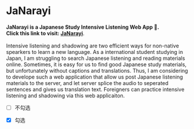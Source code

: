 # JaNarayi
**JaNarayi is a Japanese Study Intensive Listening Web App :blue_book:.** <br>
**Click this link to visit: [JaNarayi](https://janarayi.herokuapp.com/)**.  <br><br>
Intensive listening and shadowing are two efficient ways for non-native spearkers to learn a new language.
As a international student studying in Japan, I am struggling to search Japanese listening and reading materials online. Sometimes, it is easy for us to find good Japanese study materials, but unfortunately without captions and translations. Thus, I am considering to develope such a web application that allow us post Japanese listening materials to the server, and let server splice the audio to seperated sentences and gives us translation text. Foreigners can practice intensive listening and shadowing via this web applicaiton. 
- [ ] 不勾选
- [x] 勾选

